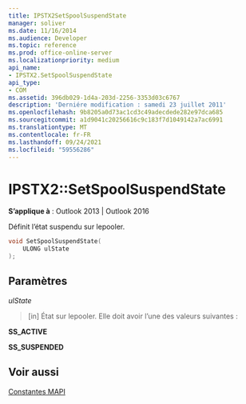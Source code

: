 ```yaml
---
title: IPSTX2SetSpoolSuspendState
manager: soliver
ms.date: 11/16/2014
ms.audience: Developer
ms.topic: reference
ms.prod: office-online-server
ms.localizationpriority: medium
api_name:
- IPSTX2.SetSpoolSuspendState
api_type:
- COM
ms.assetid: 396db029-1d4a-203d-2256-3353d03c6767
description: 'Derniére modification : samedi 23 juillet 2011'
ms.openlocfilehash: 9b8205a0d73ac1cd3c49adecdede282e97dca685
ms.sourcegitcommit: a1d9041c20256616c9c183f7d1049142a7ac6991
ms.translationtype: MT
ms.contentlocale: fr-FR
ms.lasthandoff: 09/24/2021
ms.locfileid: "59556286"
---
```

# <a name="ipstx2setspoolsuspendstate"></a>IPSTX2::SetSpoolSuspendState

  
  
**S’applique à** : Outlook 2013 | Outlook 2016 
  
Définit l’état suspendu sur lepooler.
  
```cpp
void SetSpoolSuspendState( 
    ULONG ulState 
);
```

## <a name="parameters"></a>Paramètres

 _ulState_
  
> [in] État sur lepooler. Elle doit avoir l’une des valeurs suivantes :
    
 **SS_ACTIVE**
  
> 
    
 **SS_SUSPENDED**
  
> 
    
## <a name="see-also"></a>Voir aussi



[Constantes MAPI](mapi-constants.md)

